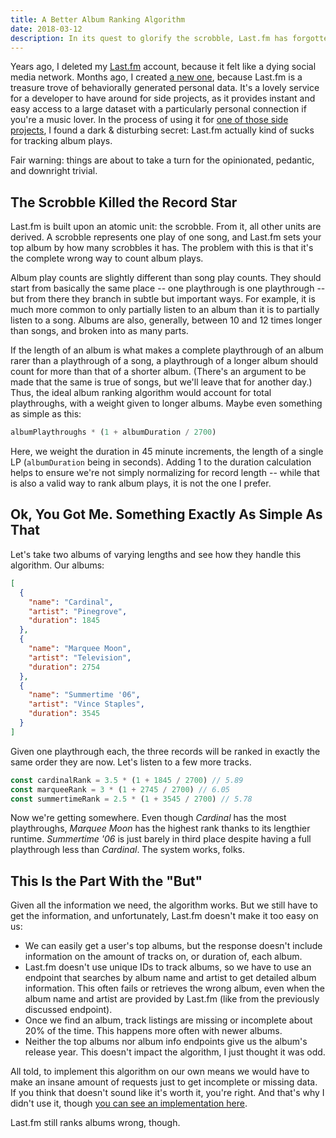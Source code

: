 ```yaml
---
title: A Better Album Ranking Algorithm
date: 2018-03-12
description: In its quest to glorify the scrobble, Last.fm has forgotten the humble album. We can almost fix that.
---
```


Years ago, I deleted my [Last.fm](https://last.fm) account, because it felt like a dying social media network. Months ago, I created [a new one](https://www.last.fm/user/lowmess), because Last.fm is a treasure trove of behaviorally generated personal data. It's a lovely service for a developer to have around for side projects, as it provides instant and easy access to a large dataset with a particularly personal connection if you're a music lover. In the process of using it for [one of those side projects](/about/), I found a dark & disturbing secret: Last.fm actually kind of sucks for tracking album plays.

Fair warning: things are about to take a turn for the opinionated, pedantic, and downright trivial.

## The Scrobble Killed the Record Star

Last.fm is built upon an atomic unit: the scrobble. From it, all other units are derived. A scrobble represents one play of one song, and Last.fm sets your top album by how many scrobbles it has. The problem with this is that it's the complete wrong way to count album plays.

Album play counts are slightly different than song play counts. They should start from basically the same place -- one playthrough is one playthrough -- but from there they branch in subtle but important ways. For example, it is much more common to only partially listen to an album than it is to partially listen to a song. Albums are also, generally, between 10 and 12 times longer than songs, and broken into as many parts.

If the length of an album is what makes a complete playthrough of an album rarer than a playthrough of a song, a playthrough of a longer album should count for more than that of a shorter album. (There's an argument to be made that the same is true of songs, but we'll leave that for another day.) Thus, the ideal album ranking algorithm would account for total playthroughs, with a weight given to longer albums. Maybe even something as simple as this:

```js
albumPlaythroughs * (1 + albumDuration / 2700)
```

Here, we weight the duration in 45 minute increments, the length of a single LP (`albumDuration` being in seconds). Adding 1 to the duration calculation helps to ensure we're not simply normalizing for record length -- while that is also a valid way to rank album plays, it is not the one I prefer.

## Ok, You Got Me. Something Exactly As Simple As That

Let's take two albums of varying lengths and see how they handle this algorithm. Our albums:

```json
[
  {
    "name": "Cardinal",
    "artist": "Pinegrove",
    "duration": 1845
  },
  {
    "name": "Marquee Moon",
    "artist": "Television",
    "duration": 2754
  },
  {
    "name": "Summertime '06",
    "artist": "Vince Staples",
    "duration": 3545
  }
]
```

Given one playthrough each, the three records will be ranked in exactly the same order they are now. Let's listen to a few more tracks.

```js
const cardinalRank = 3.5 * (1 + 1845 / 2700) // 5.89
const marqueeRank = 3 * (1 + 2745 / 2700) // 6.05
const summertimeRank = 2.5 * (1 + 3545 / 2700) // 5.78
```

Now we're getting somewhere. Even though _Cardinal_ has the most playthroughs, _Marquee Moon_ has the highest rank thanks to its lengthier runtime. _Summertime '06_ is just barely in third place despite having a full playthrough less than _Cardinal_. The system works, folks.

## This Is the Part With the "But"

Given all the information we need, the algorithm works. But we still have to get the information, and unfortunately, Last.fm doesn't make it too easy on us:

* We can easily get a user's top albums, but the response doesn't include information on the amount of tracks on, or duration of, each album.
* Last.fm doesn't use unique IDs to track albums, so we have to use an endpoint that searches by album name and artist to get detailed album information. This often fails or retrieves the wrong album, even when the album name and artist are provided by Last.fm (like from the previously discussed endpoint).
* Once we find an album, track listings are missing or incomplete about 20% of the time. This happens more often with newer albums.
* Neither the top albums nor album info endpoints give us the album's release year. This doesn't impact the algorithm, I just thought it was odd.

All told, to implement this algorithm on our own means we would have to make an insane amount of requests just to get incomplete or missing data. If you think that doesn't sound like it's worth it, you're right. And that's why I didn't use it, though [you can see an implementation here](https://gist.github.com/lowmess/f3c03b1a6fe50ee04622706047f8a654).

Last.fm still ranks albums wrong, though.
